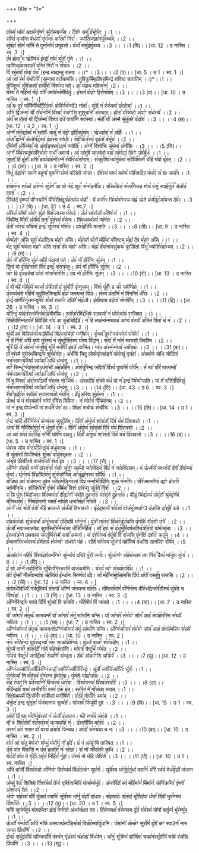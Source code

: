 +++
title = "२०"

+++


  
प्रा꣢स्य꣣ धा꣡रा꣢ अक्षर꣣न्वृ꣡ष्णः꣢ सु꣣त꣡स्याज꣢꣯सः। दे꣣वा꣡ꣳ अनु꣢꣯ प्र꣣भू꣡ष꣢तः ।।1 ।।  
स꣡प्तिं꣢ मृजन्ति वे꣣ध꣡सो꣢ गृ꣣ण꣡न्तः꣢ का꣣र꣡वो꣢ गि꣣रा꣢। ज्यो꣡ति꣢र्जज्ञा꣣न꣢मु꣣꣬क्थ्य꣢꣯म् ।।2 ।।  
सु꣣ष꣡हा꣢ सोम꣣ ता꣡नि꣢ ते पुना꣣ना꣡य꣢ प्रभूवसो। व꣡र्धा꣢ समु꣣द्र꣡मु꣢क्थ्य ।।3 ।। ।।1 (यि)।। [धा. 12 । उ नास्ति । स्व. 3 ।]  
ए꣣ष꣢ ब्र꣣ह्मा꣢꣫ य ऋ꣣त्वि꣢य꣣ इ꣢न्द्रो꣣ ना꣡म꣢ श्रु꣣तो꣢ गृ꣣णे ।।1 ।।  
त्वा꣡मिच्छ꣢꣯वसस्पते꣣ य꣢न्ति꣣ गि꣢रो꣣ न꣢ सं꣣य꣡तः꣢ ।।2 ।।  
वि꣢ स्रु꣣त꣢यो꣣ य꣡था꣢ प꣣थः꣢꣫ (इन्द्र त्वद्यन्तु रातयः ।।)* ।।3।। ।।2 (प)।। [धा. 5 । उ 1 । स्व. 1 ।]  
आ꣢ त्वा꣣ र꣢थं꣣ य꣢थो꣣त꣡ये꣢ (सुम्नाय वर्त्तयामसि। तुविकूर्मिमृतीषहमिन्द्रं शविष्ठ सत्पतिम् ।।)*।।1 ।।  
तु꣡वि꣢शुष्म꣣ तु꣡वि꣢क्रतो꣣ श꣡ची꣢वो꣣ वि꣡श्व꣢या मते। आ꣡ प꣢प्राथ महित्व꣣ना꣢ ।2। ।।  
य꣡स्य꣢ ते महि꣣ना꣢ म꣣हः꣡ परि꣢꣯ ज्मा꣣य꣡न्त꣢मी꣣य꣡तुः꣢। ह꣢स्ता꣣ व꣡ज्र꣢ꣳ हिर꣣ण्य꣡य꣢म् ।।3 ।। ।।3 (व)।। [धा. 10 । उ नास्ति । स्व. 1 ।]  
आ꣢꣯ यः पुरं꣣ ना꣡र्मि꣢णी꣣म꣡दी꣢दे꣣द꣡त्यः꣢ क꣣वि꣡र्न꣢भ꣣न्यो꣢3 ना꣡र्वा꣢। सू꣢रो꣣ न꣡ रु꣢रु꣣क्वां꣢ छ꣣ता꣡त्मा꣢ ।।1 ।।  
अ꣣भि꣢ द्वि꣣ज꣢न्मा꣣ त्री꣡ रो꣢च꣣ना꣣नि꣣ वि꣢श्वा꣣ र꣡जा꣢ꣳसि शुशुचा꣣नो꣡ अ꣢स्थात्। हो꣢ता꣣ य꣡जि꣢ष्ठो अ꣣पा꣢ꣳ स꣣ध꣡स्थे꣢ ।।2 ।।  
अ꣣य꣢꣫ स होता꣣ यो꣢ द्वि꣣ज꣢न्मा꣣ वि꣡श्वा꣢ द꣣धे꣡ वार्या꣢꣯णि श्रव꣣स्या꣢। म꣢र्तो꣣ यो꣡ अ꣢स्मै सु꣣तु꣡को꣢ द꣣दा꣡श꣢ ।।3 ।। ।।4 (छ)।। [धा. 12 । उ 2 । स्व. 1 ।]  
अ꣢ग्ने꣣ त꣢म꣣द्या꣢श्वं꣣ न꣢꣫ स्तोमैः꣣ क्र꣢तुं꣣ न꣢ भ꣣द्र꣡ꣳ हृ꣢दि꣣स्पृ꣡श꣢म्। ऋ꣣ध्या꣡मा꣢ त꣣ ओ꣡हैः꣢ ।।1 ।।  
अ꣢धा꣣꣬ ह्य꣢꣯ग्ने꣣ क्र꣡तो꣢र्भ꣣द्र꣢स्य꣣ द꣡क्ष꣢स्य सा꣣धोः꣢। र꣣थी꣢र्ऋ꣣त꣡स्य꣢ बृह꣣तो꣢ ब꣣भू꣡थ꣢ ।।2 ।।  
ए꣣भि꣡र्नो꣢ अ꣣र्कै꣡र्भवा꣢꣯ नो अ꣣र्वा꣢ङ्क्स्व꣣ऽऽण꣡ ज्योतिः꣢꣯। अ꣢ग्ने꣣ वि꣡श्वे꣢भिः सु꣣म꣢ना꣣ अ꣡नी꣢कैः ।।3 ।। ।।5 (चि)।।  
अ꣢ग्ने꣣ वि꣡व꣢स्वदु꣣ष꣡स꣢श्चि꣣त्र꣡ꣳ राधो꣢꣯ अमर्त्य। आ꣢ दा꣣शु꣡षे꣢ जातवेदो वहा꣣ त्व꣢म꣣द्या꣢ दे꣣वा꣡ꣳ उ꣢ष꣣र्बु꣡धः꣢ ।।1 ।।  
जु꣢ष्टो꣣ हि꣢ दू꣣तो꣡ असि꣢꣯ हव्य꣣वा꣢ह꣣नो꣡ऽग्ने꣢ र꣣थी꣡र꣢ध्व꣣रा꣡णा꣢म्। स꣣जू꣢र꣣श्वि꣡भ्या꣢मु꣣ष꣡सा꣢ स꣣वी꣡र्य꣢म꣣स्मे꣡ धे꣢हि꣣ श्र꣡वो꣢ बृ꣣ह꣢त् ।।2 ।। ।।6 (ला)।। [धा. 9 । उ नास्ति । स्व. 2 ।]  
वि꣣धुं꣡ द꣢द्रा꣣ण꣡ꣳ सम꣢꣯ने बहू꣣नां꣢ युवा꣢꣯न꣣ꣳस꣡न्तं꣢ पलि꣣तो꣡ ज꣢गार। दे꣣व꣡स्य꣢ पश्य꣣ का꣡व्यं꣢ महि꣣त्वा꣢꣫द्या म꣣मा꣢र꣣ स꣡ ह्यः समा꣢꣯न ।।1 ।।  
शा꣡क्म꣢ना शा꣣को꣡ अ꣢रु꣣णः꣡ सु꣢प꣣र्ण꣢꣫ आ यो म꣣हः꣡ शूरः꣢꣯ स꣣ना꣡दनी꣢꣯डः। य꣢च्चि꣣के꣡त꣢ स꣣त्य꣢꣫मित्तन्न मोघं꣣ व꣡सु꣢ स्पा꣣र्ह꣢मु꣣तं꣢꣫ जेतो꣣त꣡ दाता꣢꣯ ।।2 ।।  
ऐ꣡भि꣢र्ददे꣣ वृ꣢ष्ण्या꣣ पौ꣡ꣳस्या꣢नि꣣ ये꣢भि꣣रौ꣡क्ष꣢द्वृत्र꣣ह꣡त्या꣢य व꣣ज्री꣢। ये꣡ कर्म꣢꣯णः क्रि꣣य꣡मा꣢णस्य म꣣ह्न꣡ ऋ꣢ते क꣣र्म꣢मु꣣द꣡जा꣢यन्त दे꣣वाः꣢ ।।3 ।। ।।7 (घे)।। [धा. 31 । उ 4 । स्व.7 ।]  
अ꣢स्ति꣣ सो꣡मो꣢ अ꣣य꣢ꣳ सु꣣तः꣡ पिब꣢꣯न्त्यस्य म꣣रु꣡तः꣢। उ꣣त꣢ स्व꣣रा꣡जो꣢ अ꣣श्वि꣡ना꣢ ।।1 ।।  
पि꣡ब꣢न्ति मि꣣त्रो꣡ अ꣢र्य꣣मा꣡ तना꣢꣯ पू꣣त꣢स्य꣣ व꣡रु꣢णः। त्रि꣣षधस्थ꣢स्य꣣ जा꣡व꣢तः ।।2 ।।  
उ꣣तो꣡ न्व꣢स्य꣣ जो꣢ष꣣मा꣡ इन्द्रः꣢꣯ सु꣣त꣢स्य꣣ गो꣡म꣢तः। प्रा꣣त꣡र्होते꣢꣯व मत्सति ।।3 ।। ।।8 (ली)।। [धा. 9 । उ नास्ति । स्व. 4 ।]  
ब꣢ण्म꣣हा꣡ꣳ अ꣢सि सूर्य꣣ ब꣡डा꣢दित्य म꣣हा꣡ꣳ अ꣢सि। म꣣ह꣡स्ते꣢ स꣣तो꣡ म꣢हि꣣मा꣡ प꣢निष्टम म꣣ह्ना꣡ दे꣢व म꣣हा꣡ꣳ अ꣢सि ।।1 ।।  
ब꣡ट् सू꣢र्य꣣ श्र꣡व꣢सा म꣣हा꣡ꣳ अ꣢सि स꣣त्रा꣡ दे꣢व म꣣हा꣡ꣳ अ꣢सि। म꣣ह्ना꣢ दे꣣वा꣡ना꣢मसु꣣कयः꣢꣯ पु꣣रो꣡हि꣢तो वि꣣भु꣢꣫ ज्योति꣣र꣡दा꣢भ्यम् ।।2 ।। ।।9 (त)।।  
उ꣡प꣢ नो꣣ ह꣡रि꣢भिः सु꣣तं꣢ या꣣हि꣡ म꣢दानां पते। उ꣡प꣢ नो꣣ ह꣡रि꣢भिः सु꣣त꣢म् ।।1 ।।  
द्वि꣣ता꣡ यो वृ꣢꣯त्र꣣ह꣡न्त꣢मो वि꣣द꣡ इन्द्रः꣢꣯ श꣣त꣡क्र꣢तुः। उ꣡प꣢ नो꣣ ह꣡रि꣢भिः सु꣣त꣢म् ।।2 ।।  
त्व꣡ꣳ हि वृ꣢꣯त्रहन्नेषां पा꣣ता꣡ सोमा꣢꣯ना꣣म꣡सि꣢। उ꣡प꣢ नो꣣ ह꣡रि꣢भिः सु꣣त꣢म् ।।3 ।। ।।10 (री)।। [धा. 13 । उ नास्ति । स्व. 4 ।]  
प्र꣡ वो꣢ म꣣हे꣡ म꣢हे꣣वृ꣡धे꣢ भरध्वं꣣ प्र꣡चे꣢तसे꣣ प्र꣡ सु꣢म꣣तिं꣡ कृ꣢णुध्वम्। वि꣡शः꣢ पू꣣र्वीः꣡ प्र च꣢꣯र चर्षणि꣣प्राः꣢ ।।1 ।।  
उ꣣रुव्य꣡च꣢से म꣣हि꣡ने꣢ सुवृ꣣क्ति꣡मिन्द्रा꣢꣯य꣣ ब्र꣡ह्म꣢ जनयन्त꣣ वि꣡प्राः꣢। त꣡स्य꣢ व्र꣣ता꣢नि꣣ न꣡ मि꣢नन्ति꣣ धी꣡राः꣢ ।।2 ।।  
इ꣢न्द्रं꣣ वा꣢णी꣣र꣡नु꣢त्तमन्युमे꣣व꣢ स꣣त्रा꣡ राजा꣢꣯नं दधिरे꣣ स꣡ह꣢ध्यै। ह꣡र्य꣢श्वाय बर्हया꣣ स꣢मा꣣पी꣢न् ।।3 ।। ।।11 (हि)।। [धा. 26 । उ नास्ति । स्व. 3 ।]  
य꣡दि꣢न्द्र꣣ या꣡व꣢त꣣स्त्व꣢मे꣣ता꣡व꣢द꣣ह꣡मीशी꣢य। स्तो꣣ता꣢र꣣मि꣡द्द꣢धिषे रदावसो꣣ न꣡ पा꣢प꣣त्वा꣡य꣢ रꣳसिषम् ।।1 ।।  
शि꣡क्षे꣢य꣣मि꣡न्म꣢हय꣣ते꣢ दि꣣वे꣡दि꣢वे रा꣣य꣡ आ कु꣢꣯हचि꣣द्वि꣡दे꣢। न꣢꣯ हि त्वद꣣न्य꣡न्म꣢घवन्न꣣ आ꣢प्यं꣣ व꣢स्यो꣣ अ꣡स्ति꣢ पि꣣ता꣢ च꣣ न꣢ ।।2 ।। ।।12 (ता)।। [धा. 14 । उ 1 । स्व. 2 ।]  
श्रु꣣धी꣡ हवं꣢꣯ विपिपा꣣न꣢꣫स्याद्रे꣣र्बो꣢धा꣣ वि꣢प्र꣣स्या꣡र्च꣢तो मनी꣣षा꣢म्। कृ꣣ष्वा꣢꣫ दुवा꣣ꣳस्य꣡न्त꣢मा꣣ स꣢चे꣣मा꣢ ।।1 ।।  
न꣢ ते꣣ गि꣢रो꣣ अ꣡पि꣢ मृष्ये तु꣣र꣢स्य꣣ न꣡ सु꣢ष्टु꣣ति꣡म꣢स्य य꣢꣯स्य वि꣣द्वा꣢न्। स꣡दा꣢ ते꣣ ना꣡म꣢ स्वयशो विवक्मि ।।2 ।।  
भू꣢रि꣣ हि꣢ ते꣣ स꣡व꣢ना꣣ मा꣡नु꣢षेषु꣣ भू꣡रि꣢ मनी꣣षी꣡ ह꣢वते꣣ त्वा꣢मित्। मा꣢उ अ꣣स्म꣡न्म꣢घवं꣣ ज्यो꣡क्कः꣢ ।।3 ।। ।।31 (बा)।।  
प्रो꣡ ष्व꣢स्मै पुरोर꣣थ꣡मिन्द्रा꣢꣯य शू꣣ष꣡म꣢र्चत। अ꣣भी꣡के꣢ चिदु लोक꣣कृ꣢त्स꣣ङ्गे꣢ स꣣म꣡त्सु꣢ वृत्र꣣हा꣢। अ꣣स्मा꣡कं꣢ बोधि चोदि꣣ता꣡ नभ꣢꣯न्तामन्य꣣के꣡षां꣢ ज्या꣣का꣢꣫ अधि꣣ ध꣡न्व꣢सु ।।1 ।।  
त्व꣢꣫ꣳ सिन्धू꣣ꣳर꣡वा꣢सृजोऽध꣣रा꣢चो꣣ अ꣢ह꣣न्न꣡हि꣢म्। अ꣣श꣡त्रु꣢रिन्द्र जज्ञिषे꣣ वि꣡श्वं꣢ पुष्यसि꣣ वा꣡र्य꣢म्। तं꣢ त्वा꣣ प꣡रि꣢ ष्वजामहे꣣ न꣡भ꣢न्तामन्य꣣के꣡षां꣢ ज्या꣣का꣢꣫ अधि꣣ ध꣡न्व꣢सु ।।2 ।।  
वि꣢꣯ षु विश्वा꣣ अ꣡रा꣢तयो꣣ऽर्यो꣡ न꣢शन्त नो꣣ धि꣡यः꣢। अ꣡स्ता꣢सि꣣ श꣡त्र꣢वे व꣣धं꣡ यो न꣢꣯ इन्द्र꣣ जि꣡घा꣢ꣳसति। या꣡ ते꣢ रा꣣ति꣢र्द꣣दि꣢꣫वसु꣣ न꣡भ꣢न्तामन्य꣣के꣡षां꣢ ज्या꣣का꣢꣫ अधि꣣ ध꣡न्व꣢सु ।।3 ।। ।।14 (टि)।। [धा. 43 । उ 6 । स्व. 3 ।]  
रे꣣वा꣢꣫ꣳइद्रे꣣व꣡त꣢ स्तो꣣ता꣡ स्यात्त्वाव꣢꣯तो म꣣घो꣡नः꣢। प्रे꣡दु꣢ हरिवः सु꣣त꣡स्य꣢ ।।1 ।।  
उ꣣क्थं꣢ च꣣ न꣢ श꣣स्य꣡मा꣢नं꣣ ना꣡गो꣢ र꣣यि꣡रा चि꣢꣯केत। न꣡ गा꣢य꣣त्रं꣢ गी꣣य꣡मा꣢नम् ।।2 ।।  
मा꣡ न꣢ इन्द्र पीय꣣त्न꣢वे꣣ मा꣡ शर्ध꣢꣯ते꣣ प꣡रा꣢ दाः। शि꣡क्षा꣢ शचीवः꣣ श꣡ची꣢भिः ।।3 ।। ।।15 (ति)।। [धा. 14 । उ 1 । स्व. 3 ।]  
ए꣡न्द्र꣢ याहि꣣ ह꣡रि꣢भि꣣रु꣢प꣣ क꣡ण्व꣢स्य सुष्टु꣣ति꣢म्। दि꣣वो꣢ अ꣣मु꣢ष्य꣣ शा꣡स꣢तो꣣ दि꣡वं꣢ य꣣य꣡ दि꣢वावसो ।।1 ।।  
अ꣢त्रा꣣ वि꣢ ने꣣मि꣡रे꣢षा꣣मु꣢रां꣣ न꣡ धू꣢नुते꣣ वृ꣡कः꣢। दि꣣वो꣢ अ꣣मु꣢ष्य꣣ शा꣡स꣢तो꣣ दि꣡वं꣢ य꣣य꣡ दि꣢वावसो ।।2 ।।  
आ꣢ त्वा꣣ ग्रा꣢वा꣣ व꣡द꣢न्नि꣣ह꣢ सो꣣मी꣡ घोषे꣢꣯ण वक्षतु। दि꣣वो꣢ अ꣣मु꣢ष्य꣣ शा꣡स꣢तो꣣ दि꣡वं꣢ य꣣य꣡ दि꣢वावसो ।।3 ।। ।।16 (व)।। [धा. 5 । उ नास्ति । स्व. 1 ।]  
प꣡व꣢स्व सोम म꣣न्द꣢य꣣न्नि꣡न्द्रा꣢य꣣ म꣡धु꣢मत्तमः ।।1 ।।  
ते꣢ सु꣣ता꣡सो꣢ विप꣣श्चि꣡तः꣢ शु꣣क्रा꣢ वा꣣यु꣡म꣢सृक्षत ।।2 ।।  
अ꣡सृ꣢ग्रं दे꣣व꣡वी꣢तये वाज꣣य꣢न्तो꣣ र꣡था꣢ इव ।।3 ।। ।।17 (रौ)।।  
अ꣣ग्नि꣡ꣳ होता꣢꣯रं मन्ये꣣ दा꣡स्व꣢न्तं꣣ व꣡सोः꣢ सू꣣नु꣡ꣳ सह꣢꣯सो जा꣣त꣡वे꣢दसं꣣ वि꣢प्रं꣣ न꣢ जा꣣त꣡वे꣢दसम्। य꣢ ऊ꣣र्ध्व꣡रो꣢ स्वध्व꣣रो꣢ दे꣣वो꣢ दे꣣वा꣡च्या꣢ कृ꣣पा꣢। घृ꣣त꣢स्य꣣ वि꣡भ्रा꣢ष्टि꣣म꣡नु꣢ शु꣣क्र꣡शो꣢चिष आ꣣जु꣡ह्वा꣢नस्य स꣣र्पि꣡षः꣢ ।।1 ।।  
य꣡जि꣢ष्ठं त्वा꣣ य꣡ज꣢माना हुवेम꣣ ज्ये꣢ष्ठ꣣म꣡ङ्गि꣢रसां विप्र꣣ म꣡न्म꣢भि꣣र्वि꣡प्रे꣢भिः शुक्र꣣ म꣡न्म꣢भिः। प꣡रि꣢ज्मानमिव꣣ द्या꣡ꣳ होता꣢꣯रं चर्षणी꣣ना꣢म्। शो꣣चि꣡ष्के꣢शं꣣ वृ꣡ष꣢णं꣣ य꣢मि꣣मा꣢꣫ विशः꣣ प्रा꣡व꣢न्तु जू꣣त꣢ये꣣ वि꣡शः꣢ ।।2 ।।  
स꣢꣫ हि पु꣣रू꣢ चि꣣दो꣡ज꣢सा वि꣣रु꣡क्म꣢ता꣣ दी꣡द्या꣢नो꣣ भ꣡व꣢ति द्रुहन्त꣣रः꣡ प꣢र꣣शु꣡र्न द्रु꣢꣯हन्त꣣रः꣢। वी꣣डु꣢ चि꣣द्य꣢स्य꣣ स꣡मृ꣢तौ꣣ श्रु꣢व꣣द्व꣡ने꣢व꣣ य꣢त्स्थिर꣣म्꣢। नि꣣ष्ष꣡ह꣢माणो यमते꣣ ना꣡य꣢ते धन्वा꣣स꣢हा꣣ ना꣡य꣢ते ।।3 ।।  
अ꣢ग्ने꣣ त꣢व꣣ श्र꣢वो꣣ व꣢यो꣣ म꣡हि꣢ भ्राजन्ते अ꣣र्च꣡यो꣢ विभावसो। बृ꣡ह꣢द्भानो꣣ श꣡व꣢सा꣣ वा꣡ज꣢मु꣣क्थ्या꣢ꣳ3 द꣡धा꣢सि दा꣣शु꣡षे꣢ कवे ।।1 ।।  
पा꣣वक꣡व꣢र्चाः शु꣣क्र꣡व꣢र्चा꣣ अ꣡नू꣢नवर्चा꣣ उ꣡दि꣢यर्षि भा꣣नु꣡ना꣢। पु꣣त्रो꣢ मा꣣त꣡रा꣢ वि꣣च꣢र꣣न्नु꣡पा꣢वसि पृ꣣ण꣢क्षि꣣ रो꣡द꣢सी उ꣣भे꣢ ।।2 ।।  
ऊ꣡र्जो꣢ नपाज्जातवेदः सुश꣣स्ति꣢भि꣣र्म꣡न्द꣢स्व धी꣣ति꣡भि꣢र्हि꣣तः꣢। त्वे꣢꣫ इषः꣣ सं꣡ द꣢धु꣣र्भू꣡रि꣢वर्षसश्चि꣣त्रो꣡त꣢यो वा꣣म꣡जा꣢ताः ।।3 ।।  
इ꣣रज्य꣡न्न꣢ग्ने प्रथयस्व ज꣣न्तु꣡भि꣢र꣣स्मे꣡ रायो꣢꣯ अमर्त्य। स꣡ द꣢र्श꣣त꣢स्य꣣ व꣡पु꣢षो꣣ वि꣡ रा꣢जसि पृ꣣ण꣡क्षि꣢ दर्श꣣तं꣡ क्रतु꣢꣯म् ।।4 ।।  
इ꣣ष्कर्त्ता꣡र꣢मध्व꣣रस्य꣣ प्र꣡चे꣢तसं꣣ क्ष꣡य꣢न्त꣣ꣳ रा꣡ध꣢सो म꣣हः꣢। रा꣣तिं꣢ वा꣣म꣡स्य꣢ सु꣣भ꣡गां꣢ म꣣ही꣢꣯मिषं꣣ द꣡धा꣢सि सान꣣सि꣢ꣳ र꣣यि꣢म् ।।5 ।।  
ऋ꣣ता꣡वा꣢नं महि꣣षं꣢ वि꣣श्व꣡द꣢र्शतम꣣ग्नि꣢ꣳ सु꣣म्ना꣡य꣢ दधिरे पु꣣रो꣡ जनाः꣢꣯। श्रु꣡त्क꣢र्णꣳ स꣣प्र꣡थ꣢स्तमं त्वा गि꣣रा꣢꣫ दैव्यं꣣ मा꣡नु꣢षा यु꣣गा꣢ ।।6 ।। ।।1 (दि)।।  
प्र꣡ सो अ꣢꣯ग्ने꣣ त꣢वो꣣ति꣡भिः꣢ सु꣣वि꣡रा꣢भिस्तरति꣣ वा꣡ज꣢कर्मभिः। य꣢स्य꣣ त्व꣡ꣳ स꣣ख्य꣡मावि꣢꣯थ ।।1 ।।  
त꣡व꣢ द्र꣣प्सो꣡ नील꣢꣯वान्वा꣣श꣢ ऋ꣣त्वि꣢य꣣ इ꣡न्धा꣢नः सिष्ण꣣वा꣡ द꣢दे। त्वं꣢ म꣣ही꣡ना꣢मु꣣ष꣡सा꣢मसि प्रि꣣यः꣢ क्ष꣣पो꣡ वस्तु꣢꣯षु राजसि ।।2 ।। ।।2 (यी)।।
[धा. 12 । उ नास्ति । स्व. 4 । ]  
त꣡मोष꣢꣯धीर्दधिरे꣣ ग꣡र्भ꣢मृ꣣त्वि꣢यं꣣ त꣡मापो꣢꣯ अ꣣ग्निं꣡ ज꣢नयन्त मा꣣त꣡रः꣢।
त꣡मित्स꣢꣯मा꣣नं꣢ व꣣नि꣡न꣢श्च वी꣣रु꣢धो꣣ऽन्त꣡र्व꣢तीश्च꣣ सु꣡व꣢ते च वि꣣श्व꣡हा꣢ ।।1 ।। ।।3 (रि)।।
[धा. 13 । उ नास्ति । स्व. 3 ।]  
अ꣣ग्नि꣡रिन्द्रा꣢꣯य पवते दि꣣वि꣢ शु꣣क्रो꣡ वि रा꣢꣯जति। म꣡हि꣢षीव꣣ वि꣡ जा꣢यते ।।1 ।। ।।4 (या)।। [धा. 7 । उ नास्ति । स्व. 2 ।]  
यो꣢ जा꣣गा꣢र꣣ त꣡मृचः꣢꣯ कामयन्ते꣣ यो꣢ जा꣣गा꣢र꣣ त꣢मु꣣ सा꣡मा꣢नि यन्ति। यो꣢ जा꣣गा꣢र꣣ त꣢म꣣य꣡ꣳ सोम꣢꣯ आह꣣ त꣢वा꣣ह꣡म꣢स्मि स꣣ख्ये꣡ न्यो꣢काः ।।1 ।। ।।5 (या)।। [धा. 7 । उ नास्ति । स्व. 2 ।]  
अ꣣ग्नि꣡र्जा꣢गार꣣ त꣡मृचः꣢꣯ कामयन्ते꣣ऽग्नि꣡र्जा꣢गार꣣ त꣢मु꣣ सा꣡मा꣢नि यन्ति। अ꣣ग्नि꣡र्जा꣢गार꣣ त꣢म꣣य꣡ꣳ सोम꣢꣯ आह꣣ त꣢वा꣣ह꣡म꣢स्मि स꣣ख्ये꣡ न्यो꣢काः ।।1 ।। ।।6 (वा)।। [धा. 10 । उ नास्ति । स्व. 2 ]  
न꣡मः꣢ स꣣खि꣡भ्यः꣢ पूर्व꣣स꣢द्भ्यो꣣ न꣡मः꣢ साकन्नि꣣षे꣡भ्यः꣢। यु꣣ञ्जे꣡ वाच꣢꣯ꣳ श꣣त꣡प꣢दीम् ।।1 ।।  
यु꣣ञ्जे꣡ वाच꣢꣯ꣳ श꣣त꣡प꣢दीं꣣ गा꣡ये꣢ स꣣ह꣡स्र꣢वर्तनि। गा꣣यत्रं꣡ त्रैष्टु꣢꣯भं꣣ ज꣡ग꣢त् ।।2 ।।  
गा꣣य꣡त्रं त्रैष्टु꣢꣯भं꣣ ज꣢ग꣣द्वि꣡श्वा꣢ रू꣣पा꣢णि꣣ स꣡म्भृ꣢ता। दे꣣वा꣡ ओका꣢꣯ꣳसि चक्रि꣣रे꣢ ।।3 ।। ।।7 (यु)।। [धा. 12 । उ नास्ति । स्व. 5 ।]  
अ꣣ग्नि꣢उज्योति꣣र्ज्यो꣡ति꣢र꣣ग्नि꣢उन्द्रो꣣ ज्यो꣢ति꣣र्ज्यो꣢ति꣣रि꣡न्द्रः꣢। सू꣢र्यो꣣ ज्यो꣢ति꣣र्ज्यो꣢तिः꣣ सू꣡र्यः꣢ ।।1 ।।  
पु꣡न꣢रू꣣र्जा꣡ नि व꣢꣯र्त्तस्व꣣ पु꣡न꣢रग्न इ꣣षा꣡यु꣢षा। पु꣡न꣢र्नः पा꣣ह्य꣡ꣳह꣢सः ।।2 ।।  
स꣣ह꣢ र꣣य्या꣡ नि व꣢꣯र्त꣣स्वा꣢ग्ने꣣ पि꣡न्व꣢स्व꣣ धा꣡र꣢या। वि꣣श्व꣡प्स्न्या꣢ वि꣣श्व꣢त꣣स्प꣡रि꣢ ।।3 ।। ।।8 (ठा)।।  
य꣡दि꣢न्द्रा꣣हं꣢꣫ यथा꣣ त्वमीशी꣢꣯य꣣ वस्व꣣ ए꣢क꣣ इ꣢त्। स्तो꣣ता꣢ मे꣣ गो꣡स꣢खा स्यात् ।।1 ।।  
शि꣡क्षे꣢यमस्मै꣣ दि꣡त्से꣢यँ꣣ꣳ श꣡ची꣢पते मनी꣣षि꣡णे꣢। य꣢द꣣हं꣡ गोप꣢꣯तिः꣣ स्या꣢म् ।।2 ।।  
धे꣣नु꣡ष्ट꣢ इन्द्र सू꣣नृ꣢ता꣣ य꣡ज꣢मानाय सुन्व꣣ते꣢। गा꣡मश्वं꣢꣯ पि꣣प्यु꣡षी꣢ दुहे ।।3 ।। ।।9 (पि)।। [धा. 15 । उ 1 । स्व. 3 ।]  
आ꣢पो꣣ हि꣡ ष्ठा म꣢꣯यो꣣भु꣢व꣣स्ता꣡ न꣢ ऊ꣣र्जे꣡ द꣢धातन। म꣣हे꣡ रणा꣢꣯य꣣ च꣡क्ष꣢से ।।1 ।।  
यो꣡ वः꣢ शि꣣व꣡त꣢मो꣣ र꣢स꣣स्त꣡स्य꣢ भाजयते꣣ह꣡ नः꣢। उ꣣शती꣡रि꣢व मा꣣त꣡रः꣢ ।।2 ।।  
त꣢स्मा꣣ अ꣡रं꣢ गमाम वो꣣ य꣢स्य꣣ क्ष꣡या꣢य꣣ जि꣡न्व꣢थ। आ꣡पो꣢ ज꣣न꣡य꣢था च नः ।।3 ।। ।।10 (वा)।। [धा. 10 । उ नास्ति । स्व. 2 ।]  
वा꣢त꣣ आ꣡ वा꣢तु बेष꣣ज꣢ꣳ श꣣म्भु꣡ म꣢यो꣣भु꣡ नो꣢ हृ꣣दे꣢। प्र꣢ न꣣
आ꣡यू꣢ꣳषि तारिषत् ।।1 ।।  
उ꣣त꣡ वा꣢त पि꣣ता꣡सि꣢ न उ꣣त꣢꣫ भ्रातो꣣त꣢ नः꣣ स꣡खा꣢। स꣡ नो꣢ जी꣣वा꣡त꣢वे कृधि ।।2 ।।  
य꣢द꣣दो꣡ वा꣢त ते गृ꣣हे꣢꣣ऽ.ऽमृ꣢तं꣣ नि꣡हि꣢तं꣣ गु꣡हा꣢। त꣡स्य꣢ नो धेहि जी꣣व꣡से꣢ ।।3 ।। ।।11 (पौ)।। [धा. 10 । उ 1 । स्व. नास्ति ।]  
अ꣣भि꣢ वा꣣जी꣢ वि꣣श्व꣡रू꣢पो ज꣣नि꣡त्र꣢ꣳ हिर꣣ण्य꣢यं꣣ बि꣢भ्र꣣द꣡त्क꣢ꣳ सुप꣣र्णः꣢। सू꣡र्य꣢स्य भा꣣नु꣡मृ꣢तु꣣था꣡ वसा꣢꣯नः꣣ प꣡रि꣢ स्व꣣यं꣡ मेध꣢꣯मृ꣣ज्रो꣡ ज꣢जान ।।1 ।।  
अ꣣प्सु꣡ रेतः꣢꣯ शिश्रिये वि꣣श्व꣡रू꣢पं꣣ ते꣡जः꣢ पृथि꣣व्या꣢꣫मधि꣣ य꣡त्स꣢म्ब꣣भू꣡व꣢। अ꣣न्त꣡रि꣢क्षे꣣ स्वं꣡ म꣢हि꣣मा꣢नं꣣ मि꣡मा꣢नः꣣ क꣡नि꣢क्रन्ति꣣ वृ꣢ष्णो꣣ अ꣡श्व꣢स्य꣣ रे꣡तः꣢ ।।2 ।।  
अ꣣य꣢ꣳ स꣣ह꣢स्रा꣣ प꣡रि꣢ यु꣣क्ता꣡ वसा꣢꣯नः꣣ सू꣡र्य꣢स्य भा꣣नुं꣢ य꣣ज्ञो꣡ दा꣢धार। स꣣हस्रदाः꣡ श꣢त꣣दा꣡ भू꣢रि꣣दा꣡वा꣢ ध꣣र्त्ता꣢ दि꣣वो꣡ भुव꣢꣯नस्य वि꣣श्प꣡तिः꣢ ।।3 ।। ।।12 (पु)।। [धा. 20 । उ 1 । स्व. 5 ।]  
ना꣡के꣢ सुप꣣र्ण꣢꣫मुप꣣ य꣡त्पत꣢꣯न्तꣳ हृ꣣दा꣡ वेन꣢꣯न्तो अ꣣भ्य꣡च꣢क्षत त्वा। हि꣡र꣢ण्यपक्षं꣣ व꣡रु꣢णस्य दू꣣तं꣢ य꣣म꣢स्य꣣ यो꣡नौ꣢ शकु꣣नं꣡ भु꣢र꣣ण्यु꣢म् ।।1 ।।  
ऊ꣣र्ध्वो꣡ ग꣢न्ध꣣र्वो꣢꣫ अधि꣣ ना꣡के꣢ अस्थात्प्र꣣त्य꣢ङ्चि꣣त्रा꣡ बिभ्र꣢꣯द꣣स्या꣡यु꣢धानि। व꣡सा꣢नो꣣ अ꣡त्क꣢ꣳ सुर꣣भिं꣢ दृ꣣शे꣢ कꣳ स्वा3र्ण꣡ नाम जनत प्रि꣣या꣡णि꣢ ।।2 ।।  
द्र꣣प्सः꣡ स꣢मु꣣द्र꣢म꣣भि꣡ यज्जिगा꣢꣯ति꣣ प꣢श्य꣣न् गृ꣡ध्र꣢स्य꣣ च꣡क्ष꣢सा꣣ वि꣡ध꣢र्मन्। भा꣣नुः꣢ शु꣣क्रे꣡ण꣢ शो꣣चि꣡षा꣢ चका꣣न꣢स्तृ꣣ती꣡ये꣢ चक्रे꣣ र꣡ज꣢सि प्रि꣣या꣡णि꣢ ।।3 ।। ।।13 (खु)।।  
